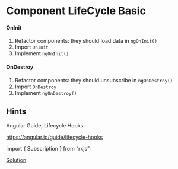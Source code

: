 # Component LifeCycle Basic

#### OnInit

1. Refactor components: they should load data in `ngOnInit()`
2. Import `OnInit`
3. Implement `ngOnInit()`

#### OnDestroy

1. Refactor components: they should unsubscribe in `ngOnDestroy()`
2. Import `OnDestroy`
3. Implement `ngOnDestroy()`

## Hints

Angular Guide, Lifecycle Hooks

https://angular.io/guide/lifecycle-hooks

import { Subscription } from “rxjs”;

[Solution](https://stackblitz.com/github/angularjs-de/angular-workshop/tree/Component-LifeCycle-Basic)
